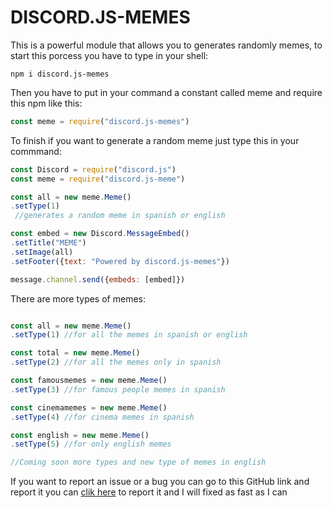 # DISCORD.JS-MEMES
This is a powerful module that allows you to generates randomly memes, to start this porcess you have to type in your shell:
```yarn
npm i discord.js-memes
```
Then you have to put in your command a constant called meme and require this npm like this: 
```js
const meme = require("discord.js-memes")
```
To finish if you want to generate a random meme just type this in your commmand: 
```js
const Discord = require("discord.js")
const meme = require("discord.js-meme")

const all = new meme.Meme()
.setType(1)
 //generates a random meme in spanish or english

const embed = new Discord.MessageEmbed()
.setTitle("MEME")
.setImage(all)
.setFooter({text: "Powered by discord.js-memes"})

message.channel.send({embeds: [embed]})

```
There are more types of memes: 
```js

const all = new meme.Meme()
.setType(1) //for all the memes in spanish or english

const total = new meme.Meme()
.setType(2) //for all the memes only in spanish

const famousmemes = new meme.Meme()
.setType(3) //for famous people memes in spanish

const cinemamemes = new meme.Meme()
.setType(4) //for cinema memes in spanish

const english = new meme.Meme()
.setType(5) //for only english memes

//Coming soon more types and new type of memes in english
```
If you want to report an issue or a bug you can go to this GitHub link and report it you can [clik here](https://github.com/PabloRNC/npm-discordjs-memes/issues) to report it and I will fixed as fast as I can




